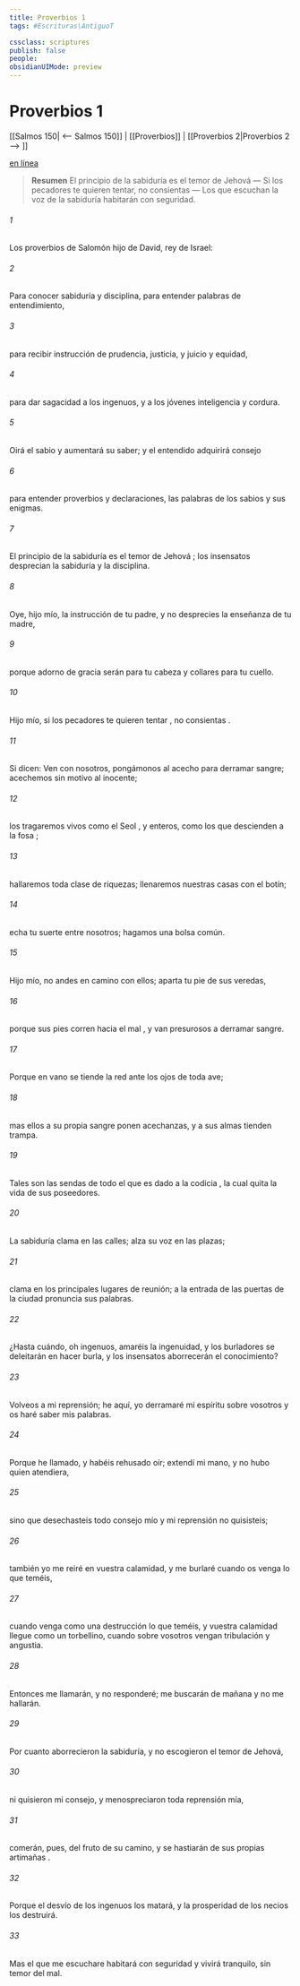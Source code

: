 ```yaml
---
title: Proverbios 1
tags: #Escrituras\AntiguoT

cssclass: scriptures
publish: false
people:
obsidianUIMode: preview
---
```


# Proverbios 1
[[Salmos 150| <-- Salmos 150]] | [[Proverbios]] | [[Proverbios 2|Proverbios 2 --> ]]

[en línea](https://churchofjesuschrist.org/study/scriptures/ot/prov/1?lang=spa)

> __Resumen__
El principio de la sabiduría es el temor de Jehová — Si los pecadores te quieren tentar, no consientas — Los que escuchan la voz de la sabiduría habitarán con seguridad.

###### 1 
Los 
proverbios
 de Salomón hijo de David, rey de Israel:

###### 2 
Para conocer 
sabiduría
 y disciplina,
para entender palabras de entendimiento,

###### 3 
para recibir instrucción de prudencia,
justicia, y juicio y equidad,

###### 4 
para dar sagacidad a los ingenuos,
y a los jóvenes inteligencia y cordura.

###### 5 
Oirá el sabio y aumentará su saber;
y el entendido adquirirá consejo

###### 6 
para entender proverbios y declaraciones,
las palabras de los sabios y sus enigmas.

###### 7 
El principio de la 
sabiduría
 es el 
temor de Jehová
;
los insensatos desprecian la sabiduría y la disciplina.

###### 8 
Oye, hijo mío, la 
instrucción
 de tu padre,
y no 
desprecies
 la enseñanza de tu madre,

###### 9 
porque adorno de gracia serán para tu cabeza
y collares para tu cuello.

###### 10 
Hijo mío, si los pecadores te quieren 
tentar
,
no 
consientas
.

###### 11 
Si dicen: Ven con nosotros,
pongámonos al acecho para derramar sangre;
acechemos
 sin motivo al inocente;

###### 12 
los tragaremos vivos como el 
Seol
,
y enteros, como los que descienden a la 
fosa
;

###### 13 
hallaremos toda clase de riquezas;
llenaremos nuestras casas con el botín;

###### 14 
echa tu suerte entre nosotros;
hagamos una bolsa común.

###### 15 
Hijo mío, no andes en camino con ellos;
aparta tu pie de sus veredas,

###### 16 
porque sus pies corren hacia el 
mal
,
y van presurosos a derramar sangre.

###### 17 
Porque en vano se tiende la red
ante los ojos de toda ave;

###### 18 
mas ellos a su propia sangre ponen acechanzas,
y a sus almas tienden trampa.

###### 19 
Tales son las sendas de todo el que es dado a la 
codicia
,
la cual
 quita la vida de sus poseedores.

###### 20 
La sabiduría clama en las calles;
alza su voz en las plazas;

###### 21 
clama en los principales lugares de reunión;
a la entrada de las puertas de la ciudad pronuncia sus palabras.

###### 22 
¿Hasta cuándo, oh ingenuos, amaréis la ingenuidad,
y los burladores se deleitarán en hacer burla,
y los insensatos aborrecerán el conocimiento?

###### 23 
Volveos a mi reprensión;
he aquí, yo 
derramaré
 mi espíritu sobre vosotros
y os haré saber mis palabras.

###### 24 
Porque he llamado, y 
habéis
 rehusado 
oír;
extendí mi mano, y no hubo quien atendiera,

###### 25 
sino que desechasteis todo 
consejo
 mío
y mi 
reprensión
 no quisisteis;

###### 26 
también yo me reiré en vuestra calamidad,
y me burlaré cuando 
os
 venga lo que teméis,

###### 27 
cuando venga como una destrucción lo que teméis,
y vuestra calamidad llegue como un torbellino,
cuando sobre vosotros vengan tribulación y angustia.

###### 28 
Entonces me llamarán, y 
no
 responderé;
me buscarán de mañana y no me hallarán.

###### 29 
Por cuanto aborrecieron la sabiduría,
y no 
escogieron
 el temor de Jehová,

###### 30 
ni quisieron mi consejo,
y menospreciaron toda reprensión mía,

###### 31 
comerán, pues, del 
fruto
 de su camino,
y se hastiarán de sus propias 
artimañas
.

###### 32 
Porque el desvío de los ingenuos los matará,
y la prosperidad de los necios los destruirá.

###### 33 
Mas el que me escuchare habitará con seguridad
y vivirá tranquilo, sin temor del mal.

